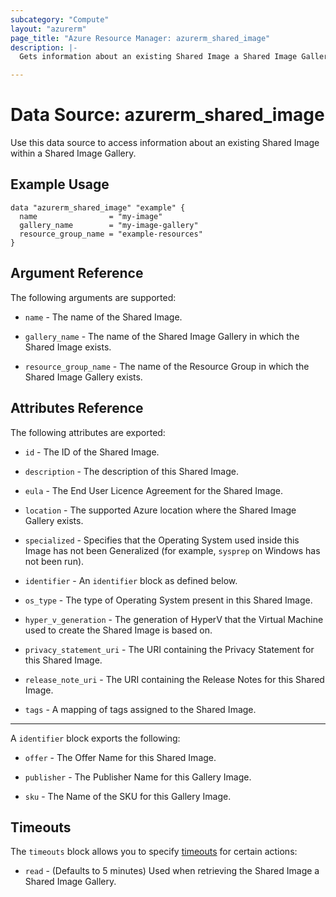 ```yaml
---
subcategory: "Compute"
layout: "azurerm"
page_title: "Azure Resource Manager: azurerm_shared_image"
description: |-
  Gets information about an existing Shared Image a Shared Image Gallery.

---
```


# Data Source: azurerm_shared_image

Use this data source to access information about an existing Shared Image within a Shared Image Gallery.

## Example Usage

```hcl
data "azurerm_shared_image" "example" {
  name                = "my-image"
  gallery_name        = "my-image-gallery"
  resource_group_name = "example-resources"
}
```

## Argument Reference

The following arguments are supported:

* `name` - The name of the Shared Image.

* `gallery_name` - The name of the Shared Image Gallery in which the Shared Image exists.

* `resource_group_name` - The name of the Resource Group in which the Shared Image Gallery exists.

## Attributes Reference

The following attributes are exported:

* `id` - The ID of the Shared Image.

* `description` - The description of this Shared Image.

* `eula` - The End User Licence Agreement for the Shared Image.

* `location` - The supported Azure location where the Shared Image Gallery exists.

* `specialized` - Specifies that the Operating System used inside this Image has not been Generalized (for example, `sysprep` on Windows has not been run).

* `identifier` - An `identifier` block as defined below.

* `os_type` - The type of Operating System present in this Shared Image.

* `hyper_v_generation` - The generation of HyperV that the Virtual Machine used to create the Shared Image is based on.

* `privacy_statement_uri` - The URI containing the Privacy Statement for this Shared Image.

* `release_note_uri` - The URI containing the Release Notes for this Shared Image.

* `tags` - A mapping of tags assigned to the Shared Image.

---

A `identifier` block exports the following:

* `offer` - The Offer Name for this Shared Image.

* `publisher` - The Publisher Name for this Gallery Image.

* `sku` - The Name of the SKU for this Gallery Image.

## Timeouts

The `timeouts` block allows you to specify [timeouts](https://www.terraform.io/docs/configuration/resources.html#timeouts) for certain actions:

* `read` - (Defaults to 5 minutes) Used when retrieving the Shared Image a Shared Image Gallery.
